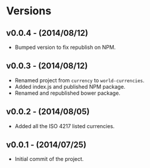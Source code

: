 # Versions

## v0.0.4 - (2014/08/12)

* Bumped version to fix republish on NPM.

## v0.0.3 - (2014/08/12)

* Renamed project from `currency` to `world-currencies`.
* Added index.js and published NPM package.
* Renamed and republished bower package.

## v0.0.2 - (2014/08/05)

* Added all the ISO 4217 listed currencies.

## v0.0.1 - (2014/07/25)

* Initial commit of the project.